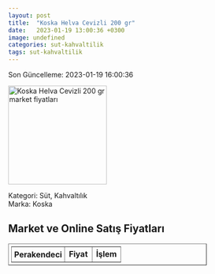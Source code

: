 ```yaml
---
layout: post
title:  "Koska Helva Cevizli 200 gr"
date:   2023-01-19 13:00:36 +0300
image: undefined
categories: sut-kahvaltilik
tags: sut-kahvaltilik
---
```


Son Güncelleme: 2023-01-19 16:00:36

<img src="undefined" width="200" alt="Koska Helva Cevizli 200 gr market fiyatları" />

Kategori: Süt, Kahvaltılık
<br />
Marka: Koska

<h2>Market ve Online Satış Fiyatları</h2>

<table border="1" style="padding: 5px;width:80%;">
  <tr>
    <td style="padding: 5px;"><strong>Perakendeci</strong></td>
    <td><strong>Fiyat</strong></td>
    <td><strong>İşlem</strong></td>
  </tr>
  
</table>
